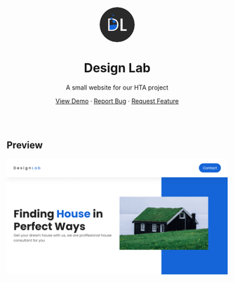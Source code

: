 <div align="center">
    <a>
        <img src="images/logo.png" alt="Logo" width="80" height="80" style="border-radius: 50%" />
    </a>
    <h1>Design Lab</h1>
    <p>A small website for our HTA project</p>
    <a href="https://kw1c-schuurmansmark.github.io/HTA/">View Demo</a>
    ·
    <a href="https://github.com/kw1c-SchuurmansMark/HTA/issues">Report Bug</a>
    ·
    <a href="https://github.com/kw1c-SchuurmansMark/HTA/issues">Request Feature</a>
</div>
<br />
<br />
<br />

## Preview
![DesignLab Preview](https://raw.githubusercontent.com/kw1c-SchuurmansMark/HTA/main/images/index.png "DesignLab Preview")
